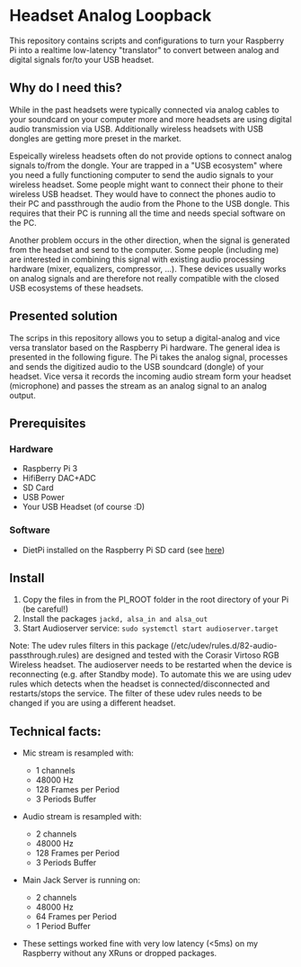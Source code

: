 # Headset Analog Loopback

This repository contains scripts and configurations to turn your Raspberry Pi into a realtime low-latency "translator" to convert between analog and digital signals for/to your USB headset.

## Why do I need this?
While in the past headsets were typically connected via analog cables to your soundcard on your computer more and more headsets are using digital audio transmission via USB. Additionally wireless headsets with USB dongles are getting more preset in the market.

Espeically wireless headsets often do not provide options to connect analog signals to/from the dongle. Your are trapped in a "USB ecosystem" where you need a fully functioning computer to send the audio signals to your wireless headset. Some people might want to connect their phone to their wireless USB headset. They would have to connect the phones audio to their PC and passthrough the audio from the Phone to the USB dongle. This requires that their PC is running all the time and needs special software on the PC.

Another problem occurs in the other direction, when the signal is generated from the headset and send to the computer. Some people (including me) are interested in combining this signal with existing audio processing hardware (mixer, equalizers, compressor, ...). These devices usually works on analog signals and are therefore not really compatible with the closed USB ecosystems of these headsets.

## Presented solution
The scrips in this repository allows you to setup a digital-analog and vice versa translator based on the Raspberry Pi hardware. The general idea is presented in the following figure.
The Pi takes the analog signal, processes and sends the digitized audio to the USB soundcard (dongle) of your headset. Vice versa it records the incoming audio stream form your headset (microphone) and passes the stream as an analog signal to an analog output.

## Prerequisites
### Hardware
* Raspberry Pi 3
* HifiBerry DAC+ADC
* SD Card
* USB Power
* Your USB Headset (of course :D)
### Software
* DietPi installed on the Raspberry Pi SD card (see [here](https://dietpi.com/docs/install/))


## Install
1. Copy the files in from the PI_ROOT folder in the root directory of your Pi (be careful!)
2. Install the packages `jackd, alsa_in and alsa_out`
3. Start Audioserver service: `sudo systemctl start audioserver.target`

Note: The udev rules filters in this package (/etc/udev/rules.d/82-audio-passthrough.rules) are designed and tested with the Corasir Virtoso RGB Wireless headset. The audioserver needs to be restarted when the device is reconnecting (e.g. after Standby mode). To automate this we are using udev rules which detects when the headset is connected/disconnected and restarts/stops the service. The filter of these udev rules needs to be changed if you are using a different headset.

## Technical facts:
* Mic stream is resampled with:
	* 1 channels
	* 48000 Hz
	* 128 Frames per Period
	* 3 Periods Buffer

* Audio stream is resampled with:
	* 2 channels
	* 48000 Hz
	* 128 Frames per Period
	* 3 Periods Buffer
* Main Jack Server is running on:
	* 2 channels
	* 48000 Hz
	* 64 Frames per Period
	* 1 Period Buffer
* These settings worked fine with very low latency (<5ms) on my Raspberry without any XRuns or dropped packages.



